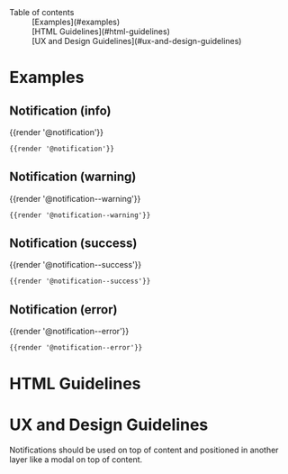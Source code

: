 <nav class="element-navigation">
  <dl class="element-navigation__list">
    <dt class="element-navigation__title">Table of contents</dt>
    <dd class="element-navigation__item">[Examples](#examples)</dd>
    <dd class="element-navigation__item">[HTML Guidelines](#html-guidelines)</dd>
    <dd class="element-navigation__item">[UX and Design Guidelines](#ux-and-design-guidelines)</dd>
  </dl>
</nav>

# Examples
## Notification (info)
<div class="element-preview">
  <div class="element-preview__inner">{{render '@notification'}}</div>
</div>

```html
{{render '@notification'}}
```

## Notification (warning)
<div class="element-preview">
  <div class="element-preview__inner">{{render '@notification--warning'}}</div>
</div>

```html
{{render '@notification--warning'}}
```

## Notification (success)
<div class="element-preview">
  <div class="element-preview__inner">{{render '@notification--success'}}</div>
</div>

```html
{{render '@notification--success'}}
```

## Notification (error)
<div class="element-preview">
  <div class="element-preview__inner">{{render '@notification--error'}}</div>
</div>

```html
{{render '@notification--error'}}
```


# HTML Guidelines

# UX and Design Guidelines
Notifications should be used on top of content and positioned in another layer like a modal on top of content.
